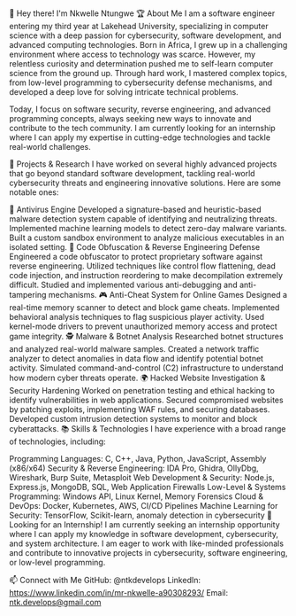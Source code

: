 👋 Hey there! I'm Nkwelle Ntungwe
🏆 About Me
I am a software engineer entering my third year at Lakehead University, specializing in computer science with a deep passion for cybersecurity, software development, and advanced computing technologies. Born in Africa, I grew up in a challenging environment where access to technology was scarce. However, my relentless curiosity and determination pushed me to self-learn computer science from the ground up. Through hard work, I mastered complex topics, from low-level programming to cybersecurity defense mechanisms, and developed a deep love for solving intricate technical problems.

Today, I focus on software security, reverse engineering, and advanced programming concepts, always seeking new ways to innovate and contribute to the tech community. I am currently looking for an internship where I can apply my expertise in cutting-edge technologies and tackle real-world challenges.

🔬 Projects & Research
I have worked on several highly advanced projects that go beyond standard software development, tackling real-world cybersecurity threats and engineering innovative solutions. Here are some notable ones:

🦠 Antivirus Engine
Developed a signature-based and heuristic-based malware detection system capable of identifying and neutralizing threats.
Implemented machine learning models to detect zero-day malware variants.
Built a custom sandbox environment to analyze malicious executables in an isolated setting.
🔏 Code Obfuscation & Reverse Engineering Defense
Engineered a code obfuscator to protect proprietary software against reverse engineering.
Utilized techniques like control flow flattening, dead code injection, and instruction reordering to make decompilation extremely difficult.
Studied and implemented various anti-debugging and anti-tampering mechanisms.
🎮 Anti-Cheat System for Online Games
Designed a real-time memory scanner to detect and block game cheats.
Implemented behavioral analysis techniques to flag suspicious player activity.
Used kernel-mode drivers to prevent unauthorized memory access and protect game integrity.
🕵️ Malware & Botnet Analysis
Researched botnet structures and analyzed real-world malware samples.
Created a network traffic analyzer to detect anomalies in data flow and identify potential botnet activity.
Simulated command-and-control (C2) infrastructure to understand how modern cyber threats operate.
🌍 Hacked Website Investigation & Security Hardening
Worked on penetration testing and ethical hacking to identify vulnerabilities in web applications.
Secured compromised websites by patching exploits, implementing WAF rules, and securing databases.
Developed custom intrusion detection systems to monitor and block cyberattacks.
📚 Skills & Technologies
I have experience with a broad range of technologies, including:

Programming Languages: C, C++, Java, Python, JavaScript, Assembly (x86/x64)
Security & Reverse Engineering: IDA Pro, Ghidra, OllyDbg, Wireshark, Burp Suite, Metasploit
Web Development & Security: Node.js, Express.js, MongoDB, SQL, Web Application Firewalls
Low-Level & Systems Programming: Windows API, Linux Kernel, Memory Forensics
Cloud & DevOps: Docker, Kubernetes, AWS, CI/CD Pipelines
Machine Learning for Security: TensorFlow, Scikit-learn, anomaly detection in cybersecurity
🚀 Looking for an Internship!
I am currently seeking an internship opportunity where I can apply my knowledge in software development, cybersecurity, and system architecture. I am eager to work with like-minded professionals and contribute to innovative projects in cybersecurity, software engineering, or low-level programming.

📫 Connect with Me
GitHub: @ntkdevelops
LinkedIn: https://www.linkedin.com/in/mr-nkwelle-a90308293/
Email: ntk.develops@gmail.com
